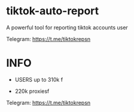 # tiktok-auto-report

A powerful tool for reporting tiktok accounts user

Telegram: https://t.me/tiktokrepsn


# INFO
- USERS up to 310k f

- 220k proxiesf
  
Telegram: https://t.me/tiktokrepsn
